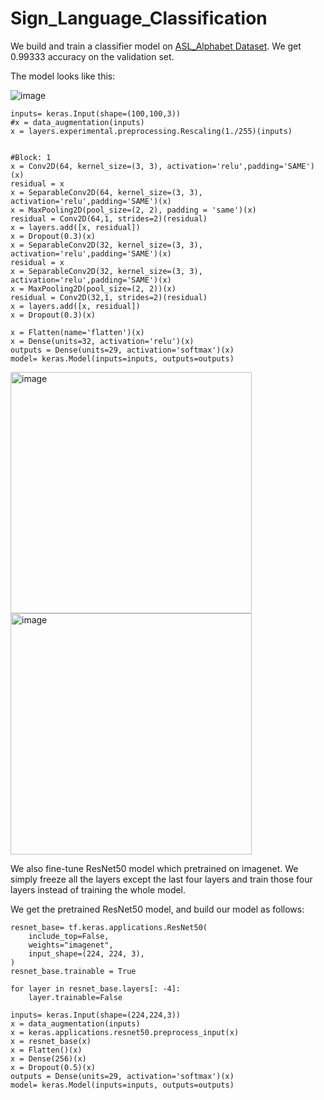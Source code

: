 # Sign_Language_Classification


We build and train a classifier model on [ASL_Alphabet Dataset](https://www.kaggle.com/datasets/grassknoted/asl-alphabet). We get 0.99333 accuracy on the validation set.

The  model looks like this:

![image](https://user-images.githubusercontent.com/8023150/201570312-858d3fce-1f31-4657-bfa1-98bbf229ac01.png)

    inputs= keras.Input(shape=(100,100,3))
    #x = data_augmentation(inputs)
    x = layers.experimental.preprocessing.Rescaling(1./255)(inputs)


    #Block: 1
    x = Conv2D(64, kernel_size=(3, 3), activation='relu',padding='SAME')(x)
    residual = x
    x = SeparableConv2D(64, kernel_size=(3, 3), activation='relu',padding='SAME')(x)
    x = MaxPooling2D(pool_size=(2, 2), padding = 'same')(x)
    residual = Conv2D(64,1, strides=2)(residual)
    x = layers.add([x, residual])
    x = Dropout(0.3)(x)
    x = SeparableConv2D(32, kernel_size=(3, 3), activation='relu',padding='SAME')(x)
    residual = x
    x = SeparableConv2D(32, kernel_size=(3, 3), activation='relu',padding='SAME')(x)
    x = MaxPooling2D(pool_size=(2, 2))(x)
    residual = Conv2D(32,1, strides=2)(residual)
    x = layers.add([x, residual])
    x = Dropout(0.3)(x)

    x = Flatten(name='flatten')(x)
    x = Dense(units=32, activation='relu')(x)
    outputs = Dense(units=29, activation='softmax')(x)
    model= keras.Model(inputs=inputs, outputs=outputs)
    
<img width="386" alt="image" src="https://user-images.githubusercontent.com/8023150/200340107-c0f50229-3b58-469a-8021-cdf7edbdf729.png">
<img width="386" alt="image" src="https://user-images.githubusercontent.com/8023150/200340207-f0727382-520e-4791-8583-67d88ca92a6e.png">



We also fine-tune ResNet50 model which pretrained on imagenet. We simply freeze all the layers except the last four layers and train those four layers instead of training the whole model.

We get the pretrained ResNet50 model, and build our model as follows:

    resnet_base= tf.keras.applications.ResNet50(
        include_top=False,
        weights="imagenet",
        input_shape=(224, 224, 3),
    )
    resnet_base.trainable = True
    
    for layer in resnet_base.layers[: -4]:
        layer.trainable=False
    
    inputs= keras.Input(shape=(224,224,3))
    x = data_augmentation(inputs)
    x = keras.applications.resnet50.preprocess_input(x)
    x = resnet_base(x)
    x = Flatten()(x)
    x = Dense(256)(x)
    x = Dropout(0.5)(x)
    outputs = Dense(units=29, activation='softmax')(x)
    model= keras.Model(inputs=inputs, outputs=outputs)
  
